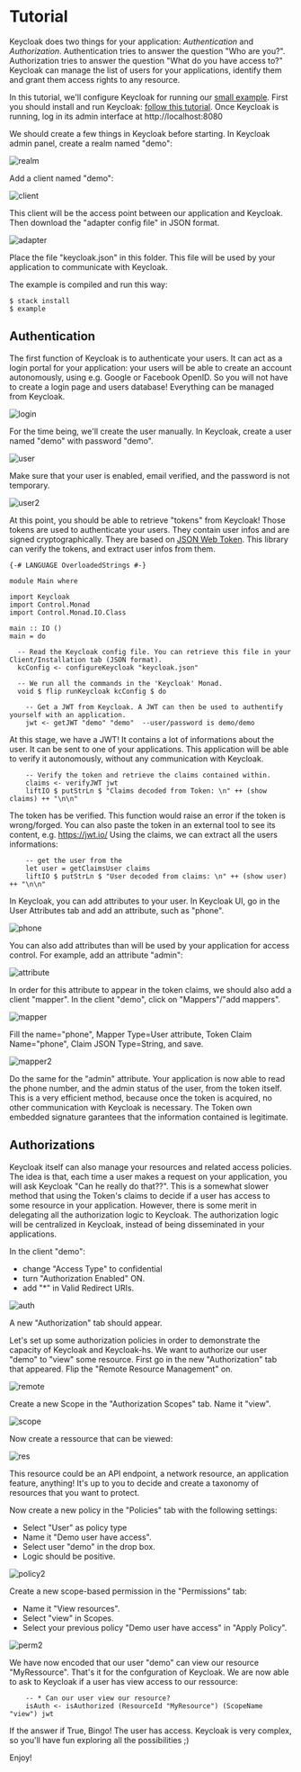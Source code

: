 Tutorial
========

Keycloak does two things for your application: *Authentication* and *Authorization*. Authentication tries to answer the question "Who are you?".
Authorization tries to answer the question "What do you have access to?"
Keycloak can manage the list of users for your applications, identify them and grant them access rights to any resource.

In this tutorial, we'll configure Keycloak for running our [small example](../examples/Main.hs).
First you should install and run Keycloak: [follow this tutorial](https://www.keycloak.org/docs/latest/getting_started/index.html).
Once Keycloak is running, log in its admin interface at http://localhost:8080

We should create a few things in Keycloak before starting.
In Keycloak admin panel, create a realm named "demo":

![realm](img/realm.png)

Add a client named "demo":

![client](img/client.png)

This client will be the access point between our application and Keycloak.
Then download the "adapter config file" in JSON format.

![adapter](img/adapter.png)

Place the file "keycloak.json" in this folder. This file will be used by your application to communicate with Keycloak.

The example is compiled and run this way:
```
$ stack install
$ example
```

Authentication
--------------

The first function of Keycloak is to authenticate your users.
It can act as a login portal for your application: your users will be able to create an account autonomously, using e.g. Google or Facebook OpenID.
So you will not have to create a login page and users database! Everything can be managed from Keycloak.

![login](img/login.png)

For the time being, we'll create the user manually.
In Keycloak, create a user named "demo" with password "demo".

![user](img/user.png)

Make sure that your user is enabled, email verified, and the password is not temporary.

![user2](img/user2.png)

At this point, you should be able to retrieve "tokens" from Keycloak!
Those tokens are used to authenticate your users. They contain user infos and are signed cryptographically.
They are based on [JSON Web Token](https://jwt.io/).
This library can verify the tokens, and extract user infos from them.

```
{-# LANGUAGE OverloadedStrings #-}

module Main where

import Keycloak
import Control.Monad
import Control.Monad.IO.Class

main :: IO ()
main = do

  -- Read the Keycloak config file. You can retrieve this file in your Client/Installation tab (JSON format).
  kcConfig <- configureKeycloak "keycloak.json"

  -- We run all the commands in the 'Keycloak' Monad.
  void $ flip runKeycloak kcConfig $ do
  
    -- Get a JWT from Keycloak. A JWT can then be used to authentify yourself with an application.
    jwt <- getJWT "demo" "demo"  --user/password is demo/demo 
```    

At this stage, we have a JWT! It contains a lot of informations about the user.
It can be sent to one of your applications. 
This application will be able to verify it autonomously, without any communication with Keycloak.

```
    -- Verify the token and retrieve the claims contained within.
    claims <- verifyJWT jwt
    liftIO $ putStrLn $ "Claims decoded from Token: \n" ++ (show claims) ++ "\n\n"
```

The token has be verified. This function would raise an error if the token is wrong/forged. 
You can also paste the token in an external tool to see its content, e.g. https://jwt.io/
Using the claims, we can extract all the users informations:

```
    -- get the user from the 
    let user = getClaimsUser claims
    liftIO $ putStrLn $ "User decoded from claims: \n" ++ (show user) ++ "\n\n"
```

In Keycloak, you can add attributes to your user. In Keycloak UI, go in the User Attributes tab and add an attribute, such as "phone".

![phone](img/phone.png)

You can also add attributes than will be used by your application for access control.
For example, add an attribute "admin":

![attribute](img/attribute.png)

In order for this attribute to appear in the token claims, we should also add a client "mapper".
In the client "demo", click on "Mappers"/"add mappers".

![mapper](img/mapper.png)

Fill the name="phone", Mapper Type=User attribute, Token Claim Name="phone", Claim JSON Type=String, and save.

![mapper2](img/mapper2.png)

Do the same for the "admin" attribute.
Your application is now able to read the phone number, and the admin status of the user, from the token itself.
This is a very efficient method, because once the token is acquired, no other communication with Keycloak is necessary.
The Token own embedded signature garantees that the information contained is legitimate.


Authorizations
--------------

Keycloak itself can also manage your resources and related access policies.
The idea is that, each time a user makes a request on your application, you will ask Keycloak "Can he really do that??".
This is a somewhat slower method that using the Token's claims to decide if a user has access to some resource in your application.
However, there is some merit in delegating all the authorization logic to Keycloak. 
The authorization logic will be centralized in Keycloak, instead of being disseminated in your applications.

In the client "demo":
- change "Access Type" to confidential
- turn "Authorization Enabled" ON.
- add "*" in Valid Redirect URIs.

![auth](img/auth.png)

A new "Authorization" tab should appear.

Let's set up some authorization policies in order to demonstrate the capacity of Keycloak and Keycloak-hs.
We want to authorize our user "demo" to "view" some resource.
First go in the new "Authorization" tab that appeared.
Flip the "Remote Resource Management" on.

![remote](img/remote.png)

Create a new Scope in the "Authorization Scopes" tab. Name it "view".

![scope](img/scope.png)

Now create a ressource that can be viewed:

![res](img/res.png)

This resource could be an API endpoint, a network resource, an application feature, anything! 
It's up to you to decide and create a taxonomy of resources that you want to protect.

Now create a new policy in the "Policies" tab with the following settings:
- Select "User" as policy type
- Name it "Demo user have access".
- Select user "demo" in the drop box.
- Logic should be positive.

![policy2](img/policy2.png)

Create a new scope-based permission in the "Permissions" tab:
- Name it "View resources".
- Select "view" in Scopes.
- Select your previous policy "Demo user have access" in "Apply Policy".

![perm2](img/perm2.png)

We have now encoded that our user "demo" can view our resource "MyRessource".
That's it for the confguration of Keycloak.
We are now able to ask to Keycloak if a user has view access to our ressource:

```
    -- * Can our user view our resource?
    isAuth <- isAuthorized (ResourceId "MyResource") (ScopeName "view") jwt
```

If the answer if True, Bingo! The user has access.
Keycloak is very complex, so you'll have fun exploring all the possibilities ;)

Enjoy!
